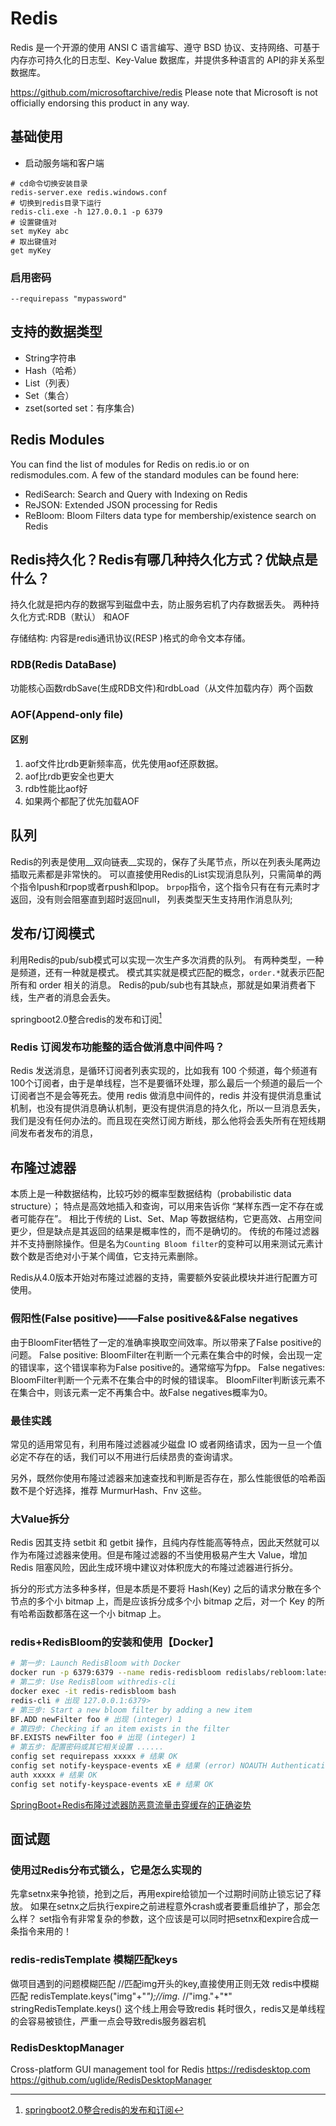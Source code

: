 # Redis
<!-- @author DHJT 2019-10-14 -->
Redis 是一个开源的使用 ANSI C 语言编写、遵守 BSD 协议、支持网络、可基于内存亦可持久化的日志型、Key-Value 数据库，并提供多种语言的 API的非关系型数据库。

https://github.com/microsoftarchive/redis
Please note that Microsoft is not officially endorsing this product in any way.

## 基础使用
- 启动服务端和客户端
``` shell
# cd命令切换安装目录
redis-server.exe redis.windows.conf
# 切换到redis目录下运行
redis-cli.exe -h 127.0.0.1 -p 6379
# 设置键值对
set myKey abc
# 取出键值对
get myKey
```

### 启用密码
`--requirepass "mypassword" `

## 支持的数据类型
- String字符串
- Hash（哈希）
- List（列表）
- Set（集合）
- zset(sorted set：有序集合)

## Redis Modules
You can find the list of modules for Redis on redis.io or on redismodules.com. A few of the standard modules can be found here:

- RediSearch: Search and Query with Indexing on Redis
- ReJSON: Extended JSON processing for Redis
- ReBloom: Bloom Filters data type for membership/existence search on Redis

## Redis持久化？Redis有哪几种持久化方式？优缺点是什么？
持久化就是把内存的数据写到磁盘中去，防止服务宕机了内存数据丢失。
两种持久化方式:RDB（默认） 和AOF

存储结构: 内容是redis通讯协议(RESP )格式的命令文本存储。

### RDB(Redis DataBase)
功能核心函数rdbSave(生成RDB文件)和rdbLoad（从文件加载内存）两个函数

### AOF(Append-only file)

#### 区别
1. aof文件比rdb更新频率高，优先使用aof还原数据。
2. aof比rdb更安全也更大
3. rdb性能比aof好
4. 如果两个都配了优先加载AOF

## 队列
Redis的列表是使用__双向链表__实现的，保存了头尾节点，所以在列表头尾两边插取元素都是非常快的。
可以直接使用Redis的List实现消息队列，只需简单的两个指令lpush和rpop或者rpush和lpop。
`brpop`指令，这个指令只有在有元素时才返回，没有则会阻塞直到超时返回null，
列表类型天生支持用作消息队列;

## 发布/订阅模式
利用Redis的pub/sub模式可以实现一次生产多次消费的队列。
有两种类型，一种是频道，还有一种就是模式。
模式其实就是模式匹配的概念，`order.*`就表示匹配所有和 order 相关的消息。
Redis的pub/sub也有其缺点，那就是如果消费者下线，生产者的消息会丢失。

springboot2.0整合redis的发布和订阅[^1]

### Redis 订阅发布功能整的适合做消息中间件吗？
Redis 发送消息，是循环订阅者列表实现的，比如我有 100 个频道，每个频道有100个订阅者，由于是单线程，岂不是要循环处理，那么最后一个频道的最后一个订阅者岂不是会等死去。使用 redis 做消息中间件的，redis 并没有提供消息重试机制，也没有提供消息确认机制，更没有提供消息的持久化，所以一旦消息丢失，我们是没有任何办法的。而且现在突然订阅方断线，那么他将会丢失所有在短线期间发布者发布的消息，

## 布隆过滤器
本质上是一种数据结构，比较巧妙的概率型数据结构（probabilistic data structure）；
特点是高效地插入和查询，可以用来告诉你 “某样东西一定不存在或者可能存在”。
相比于传统的 List、Set、Map 等数据结构，它更高效、占用空间更少，但是缺点是其返回的结果是概率性的，而不是确切的。
传统的布隆过滤器并不支持删除操作。但是名为`Counting Bloom filter`的变种可以用来测试元素计数个数是否绝对小于某个阈值，它支持元素删除。

Redis从4.0版本开始对布隆过滤器的支持，需要额外安装此模块并进行配置方可使用。

### 假阳性(False positive)——False positive&&False negatives
由于BloomFiter牺牲了一定的准确率换取空间效率。所以带来了False positive的问题。
False positive: BloomFilter在判断一个元素在集合中的时候，会出现一定的错误率，这个错误率称为False positive的。通常缩写为fpp。
False negatives: BloomFilter判断一个元素不在集合中的时候的错误率。
BloomFilter判断该元素不在集合中，则该元素一定不再集合中。故False negatives概率为0。


### 最佳实践
常见的适用常见有，利用布隆过滤器减少磁盘 IO 或者网络请求，因为一旦一个值必定不存在的话，我们可以不用进行后续昂贵的查询请求。

另外，既然你使用布隆过滤器来加速查找和判断是否存在，那么性能很低的哈希函数不是个好选择，推荐 MurmurHash、Fnv 这些。

### 大Value拆分
Redis 因其支持 setbit 和 getbit 操作，且纯内存性能高等特点，因此天然就可以作为布隆过滤器来使用。但是布隆过滤器的不当使用极易产生大 Value，增加 Redis 阻塞风险，因此生成环境中建议对体积庞大的布隆过滤器进行拆分。

拆分的形式方法多种多样，但是本质是不要将 Hash(Key) 之后的请求分散在多个节点的多个小 bitmap 上，而是应该拆分成多个小 bitmap 之后，对一个 Key 的所有哈希函数都落在这一个小 bitmap 上。

### redis+RedisBloom的安装和使用【Docker】
```sh
# 第一步: Launch RedisBloom with Docker
docker run -p 6379:6379 --name redis-redisbloom redislabs/rebloom:latest
# 第二步: Use RedisBloom withredis-cli
docker exec -it redis-redisbloom bash
redis-cli # 出现 127.0.0.1:6379>
# 第三步: Start a new bloom filter by adding a new item
BF.ADD newFilter foo # 出现 (integer) 1
# 第四步: Checking if an item exists in the filter
BF.EXISTS newFilter foo # 出现 (integer) 1
# 第五步: 配置密码或其它相关设置 ......
config set requirepass xxxxx # 结果 OK
config set notify-keyspace-events xE # 结果 (error) NOAUTH Authentication required.
auth xxxxx # 结果 OK
config set notify-keyspace-events xE # 结果 OK
```
[SpringBoot+Redis布隆过滤器防恶意流量击穿缓存的正确姿势](https://blog.csdn.net/lifetragedy/article/details/103945885)

[1]: http://redisdoc.com/index.html 'Redis 命令参考'

## 面试题

### 使用过Redis分布式锁么，它是怎么实现的
先拿setnx来争抢锁，抢到之后，再用expire给锁加一个过期时间防止锁忘记了释放。
如果在setnx之后执行expire之前进程意外crash或者要重启维护了，那会怎么样？
set指令有非常复杂的参数，这个应该是可以同时把setnx和expire合成一条指令来用的！

### redis-redisTemplate 模糊匹配keys
做项目遇到的问题模糊匹配
//匹配img开头的key,直接使用正则无效
redis中模糊匹配 redisTemplate.keys("img"+"*");//img.* //"img."+"*" 
stringRedisTemplate.keys() 这个线上用会导致redis 耗时很久，redis又是单线程的会容易被锁住，严重一点会导致redis服务器宕机

### RedisDesktopManager
Cross-platform GUI management tool for Redis https://redisdesktop.com
https://github.com/uglide/RedisDesktopManager

[1]: https://blog.csdn.net/weixin_30301449/article/details/101239123 '在RedisTemplate中使用scan代替keys指令'

[^1]: [springboot2.0整合redis的发布和订阅](https://www.cnblogs.com/powerwu/p/11505481.html)